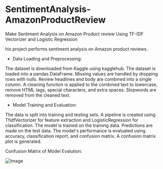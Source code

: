 # SentimentAnalysis-AmazonProductReview
Make Sentiment Analysis on Amazon Product review Using TF-IDF Vectorizer and Logistic Regression

his project performs sentiment analysis on Amazon product reviews.


- Data Loading and Preprocessing:

The dataset is downloaded from Kaggle using kagglehub.
The dataset is loaded into a pandas DataFrame.
Missing values are handled by dropping rows with nulls.
Review headlines and body are combined into a single column.
A cleaning function is applied to the combined text to lowercase, remove HTML tags, special characters, and extra spaces.
Stopwords are removed from the cleaned text.


- Model Training and Evaluation:


The data is split into training and testing sets.
A pipeline is created using TfidfVectorizer for feature extraction and LogisticRegression for classification.
The model is trained on the training data.
Predictions are made on the test data.
The model's performance is evaluated using accuracy, classification report, and confusion matrix.
A confusion matrix plot is generated.

Confusion Matrix of Model Evalution:

![Image](https://github.com/user-attachments/assets/af13770a-727b-4cfe-920f-f60a1d9f1a70)
